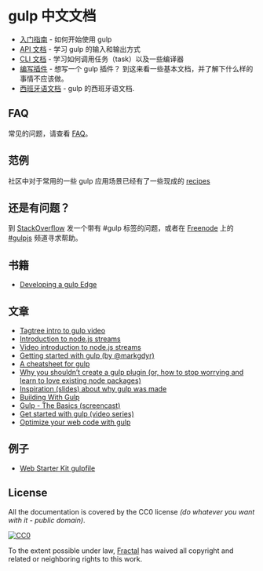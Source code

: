# gulp 中文文档

* [入门指南](getting-started.md) - 如何开始使用 gulp
* [API 文档](API.md) - 学习 gulp 的输入和输出方式
* [CLI 文档](CLI.md) - 学习如何调用任务（task）以及一些编译器
* [编写插件](writing-a-plugin/README.md) - 想写一个 gulp 插件？ 到这来看一些基本文档，并了解下什么样的事情不应该做。
* [西班牙语文档][SpanishDocs] - gulp 的西班牙语文档.


## FAQ

常见的问题，请查看 [FAQ](FAQ.md)。


## 范例

社区中对于常用的一些 gulp 应用场景已经有了一些现成的 [recipes](recipes#recipes)


## 还是有问题？

到 [StackOverflow](http://stackoverflow.com/questions/tagged/gulp) 发一个带有 #gulp 标签的问题，或者在  [Freenode](http://freenode.net/) 上的 [#gulpjs](http://webchat.freenode.net/?channels=gulpjs) 频道寻求帮助。


## 书籍
* [Developing a gulp Edge](http://shop.oreilly.com/product/9781939902146.do)


## 文章
* [Tagtree intro to gulp video](http://tagtree.tv/gulp)
* [Introduction to node.js streams](https://github.com/substack/stream-handbook)
* [Video introduction to node.js streams](http://www.youtube.com/watch?v=QgEuZ52OZtU)
* [Getting started with gulp (by @markgdyr)](http://markgoodyear.com/2014/01/getting-started-with-gulp/)
* [A cheatsheet for gulp](https://github.com/osscafe/gulp-cheatsheet)
* [Why you shouldn’t create a gulp plugin (or, how to stop worrying and learn to love existing node packages)](http://blog.overzealous.com/post/74121048393/why-you-shouldnt-create-a-gulp-plugin-or-how-to-stop)
* [Inspiration (slides) about why gulp was made](http://slid.es/contra/gulp)
* [Building With Gulp](http://www.smashingmagazine.com/2014/06/11/building-with-gulp/)
* [Gulp - The Basics (screencast)](https://www.youtube.com/watch?v=dwSLFai8ovQ)
* [Get started with gulp (video series)](http://www.youtube.com/playlist?list=PLRk95HPmOM6PN-G1xyKj9q6ap_dc9Yckm)
* [Optimize your web code with gulp](http://www.linuxuser.co.uk/tutorials/optimise-your-web-code-with-gulp-js)


## 例子

- [Web Starter Kit gulpfile](https://github.com/google/web-starter-kit/blob/master/gulpfile.js)


## License

All the documentation is covered by the CC0 license *(do whatever you want with it - public domain)*.

[![CC0](http://i.creativecommons.org/p/zero/1.0/88x31.png)](http://creativecommons.org/publicdomain/zero/1.0/)

To the extent possible under law, [Fractal](http://wearefractal.com) has waived all copyright and related or neighboring rights to this work.

[SpanishDocs]: https://github.com/bucaran/gulp-docs-es
